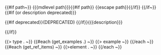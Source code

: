 {{#if path~}}
<a name="{{{tolink (or path 'root')}}}"></a>
{{{mdlevel path}}}{{#if path}} {{escape path}}{{/if}}
{{/if~}}
{{#if (or description deprecated)}}

{{#if deprecated}}(DEPRECATED) {{/if}}{{{description}}}

{{/if}}

{{> type . ~}}
{{#each (get_examples .) ~}}
{{> example ~}}
{{/each ~}}
{{#each (get_ref_items) ~}}
{{>element . ~}}
{{/each ~}}
